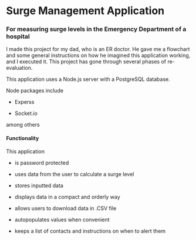 <h1>Surge Management Application</h1>
<h3>For measuring surge levels in the Emergency Department of a hospital</h3>
I made this project for my dad, who is an ER doctor. He gave me a flowchart and some general instructions on how he imagined this application working, and I executed it. This project has gone through several phases of re-evaluation.

This application uses a Node.js server with a PostgreSQL database.

Node packages include

- Experss

- Socket.io

among others

<h4>Functionality</h4>
This application

- is password protected

- uses data from the user to calculate a surge level

- stores inputted data

- displays data in a compact and orderly way

- allows users to download data in .CSV file

- autopopulates values when convenient

- keeps a list of contacts and instructions on when to alert them

